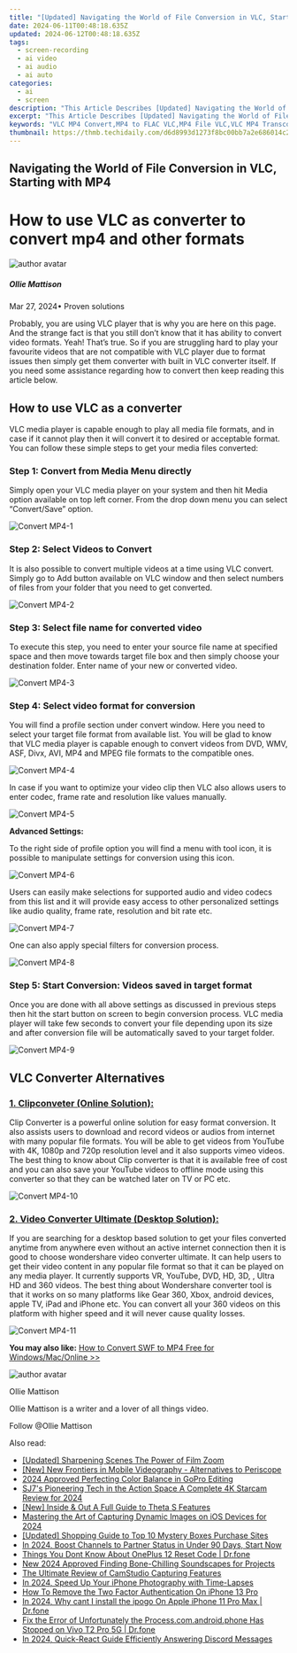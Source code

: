 ```yaml
---
title: "[Updated] Navigating the World of File Conversion in VLC, Starting with MP4"
date: 2024-06-11T00:48:18.635Z
updated: 2024-06-12T00:48:18.635Z
tags: 
  - screen-recording
  - ai video
  - ai audio
  - ai auto
categories: 
  - ai
  - screen
description: "This Article Describes [Updated] Navigating the World of File Conversion in VLC, Starting with MP4"
excerpt: "This Article Describes [Updated] Navigating the World of File Conversion in VLC, Starting with MP4"
keywords: "VLC MP4 Convert,MP4 to FLAC VLC,MP4 File VLC,VLC MP4 Transcoding,VLC File Format Conversion,VLC Video File Conversion,MP4 File VLC Conversion"
thumbnail: https://thmb.techidaily.com/d6d8993d1273f8bc00bb7a2e686014c201566f37966420d7b78cb492b551351d.jpg
---
```


## Navigating the World of File Conversion in VLC, Starting with MP4

# How to use VLC as converter to convert mp4 and other formats

![author avatar](https://images.wondershare.com/filmora/article-images/ollie-mattison.jpg)

##### Ollie Mattison

 Mar 27, 2024• Proven solutions

Probably, you are using VLC player that is why you are here on this page. And the strange fact is that you still don’t know that it has ability to convert video formats. Yeah! That’s true. So if you are struggling hard to play your favourite videos that are not compatible with VLC player due to format issues then simply get them converter with built in VLC converter itself. If you need some assistance regarding how to convert then keep reading this article below.

## How to use VLC as a converter

VLC media player is capable enough to play all media file formats, and in case if it cannot play then it will convert it to desired or acceptable format. You can follow these simple steps to get your media files converted:

### Step 1: Convert from Media Menu directly

Simply open your VLC media player on your system and then hit Media option available on top left corner. From the drop down menu you can select “Convert/Save” option.

![ Convert MP4-1](https://images.wondershare.com/filmora/article-images/convert-mp4-1.jpg)

### Step 2: Select Videos to Convert

It is also possible to convert multiple videos at a time using VLC convert. Simply go to Add button available on VLC window and then select numbers of files from your folder that you need to get converted.

![Convert MP4-2 ](https://images.wondershare.com/filmora/article-images/convert-mp4-2.jpg)

### Step 3: Select file name for converted video

To execute this step, you need to enter your source file name at specified space and then move towards target file box and then simply choose your destination folder. Enter name of your new or converted video.

![Convert MP4-3 ](https://images.wondershare.com/filmora/article-images/convert-mp4-3.jpg)

### Step 4: Select video format for conversion

You will find a profile section under convert window. Here you need to select your target file format from available list. You will be glad to know that VLC media player is capable enough to convert videos from DVD, WMV, ASF, Divx, AVI, MP4 and MPEG file formats to the compatible ones.

![Convert MP4-4 ](https://images.wondershare.com/filmora/article-images/convert-mp4-4.jpg)

In case if you want to optimize your video clip then VLC also allows users to enter codec, frame rate and resolution like values manually.

![Convert MP4-5 ](https://images.wondershare.com/filmora/article-images/convert-mp4-5.jpg)

**Advanced Settings:**

To the right side of profile option you will find a menu with tool icon, it is possible to manipulate settings for conversion using this icon.

![Convert MP4-6 ](https://images.wondershare.com/filmora/article-images/convert-mp4-6.jpg)

Users can easily make selections for supported audio and video codecs from this list and it will provide easy access to other personalized settings like audio quality, frame rate, resolution and bit rate etc.

![Convert MP4-7](https://images.wondershare.com/filmora/article-images/convert-mp4-7.jpg)

One can also apply special filters for conversion process.

![Convert MP4-8 ](https://images.wondershare.com/filmora/article-images/convert-mp4-8.jpg)

### Step 5: Start Conversion: Videos saved in target format

Once you are done with all above settings as discussed in previous steps then hit the start button on screen to begin conversion process. VLC media player will take few seconds to convert your file depending upon its size and after conversion file will be automatically saved to your target folder.

![Convert MP4-9 ](https://images.wondershare.com/filmora/article-images/convert-mp4-9.jpg)

## VLC Converter Alternatives

[](http://www.clipconverter.cc/)

### [1\. Clipconveter (Online Solution):](http://www.clipconverter.cc/)

Clip Converter is a powerful online solution for easy format conversion. It also assists users to download and record videos or audios from internet with many popular file formats. You will be able to get videos from YouTube with 4K, 1080p and 720p resolution level and it also supports vimeo videos. The best thing to know about Clip converter is that it is available free of cost and you can also save your YouTube videos to offline mode using this converter so that they can be watched later on TV or PC etc.

![Convert MP4-10 ](https://images.wondershare.com/filmora/article-images/convert-mp4-10.jpg)

[](https://tools.techidaily.com/wondershare/videoconverter/download/)

### [2\. Video Converter Ultimate (Desktop Solution):](https://tools.techidaily.com/wondershare/videoconverter/download/)

If you are searching for a desktop based solution to get your files converted anytime from anywhere even without an active internet connection then it is good to choose wondershare video converter ultimate. It can help users to get their video content in any popular file format so that it can be played on any media player. It currently supports VR, YouTube, DVD, HD, 3D, , Ultra HD and 360 videos. The best thing about Wondershare converter tool is that it works on so many platforms like Gear 360, Xbox, android devices, apple TV, iPad and iPhone etc. You can convert all your 360 videos on this platform with higher speed and it will never cause quality losses.

![ Convert MP4-11](https://images.wondershare.com/filmora/article-images/convert-mp4-11.jpg)

**You may also like:** [How to Convert SWF to MP4 Free for Windows/Mac/Online >>](https://tools.techidaily.com/wondershare/filmora/download/)

![author avatar](https://images.wondershare.com/filmora/article-images/ollie-mattison.jpg)

Ollie Mattison

Ollie Mattison is a writer and a lover of all things video.

Follow @Ollie Mattison

<span class="atpl-alsoreadstyle">Also read:</span>
<div><ul>
<li><a href="https://extra-guidance.techidaily.com/updated-sharpening-scenes-the-power-of-film-zoom/"><u>[Updated] Sharpening Scenes  The Power of Film Zoom</u></a></li>
<li><a href="https://extra-guidance.techidaily.com/new-new-frontiers-in-mobile-videography-alternatives-to-periscope/"><u>[New] New Frontiers in Mobile Videography - Alternatives to Periscope</u></a></li>
<li><a href="https://extra-guidance.techidaily.com/2024-approved-perfecting-color-balance-in-gopro-editing/"><u>2024 Approved  Perfecting Color Balance in GoPro Editing</u></a></li>
<li><a href="https://extra-guidance.techidaily.com/sj7s-pioneering-tech-in-the-action-space-a-complete-4k-starcam-review-for-2024/"><u>SJ7's Pioneering Tech in the Action Space  A Complete 4K Starcam Review for 2024</u></a></li>
<li><a href="https://extra-guidance.techidaily.com/new-inside-and-out-a-full-guide-to-theta-s-features/"><u>[New] Inside & Out  A Full Guide to Theta S Features</u></a></li>
<li><a href="https://extra-guidance.techidaily.com/mastering-the-art-of-capturing-dynamic-images-on-ios-devices-for-2024/"><u>Mastering the Art of Capturing Dynamic Images on iOS Devices for 2024</u></a></li>
<li><a href="https://extra-guidance.techidaily.com/updated-shopping-guide-to-top-10-mystery-boxes-purchase-sites/"><u>[Updated] Shopping Guide to Top 10 Mystery Boxes Purchase Sites</u></a></li>
<li><a href="https://youtube-clips.techidaily.com/in-2024-boost-channels-to-partner-status-in-under-90-days-start-now/"><u>In 2024, Boost Channels to Partner Status in Under 90 Days, Start Now</u></a></li>
<li><a href="https://techidaily.com/things-you-dont-know-about-oneplus-12-reset-code-drfone-by-drfone-reset-android-reset-android/"><u>Things You Dont Know About OnePlus 12 Reset Code | Dr.fone</u></a></li>
<li><a href="https://audio-shaping.techidaily.com/new-2024-approved-finding-bone-chilling-soundscapes-for-projects/"><u>New 2024 Approved Finding Bone-Chilling Soundscapes for Projects</u></a></li>
<li><a href="https://screen-video-capture.techidaily.com/the-ultimate-review-of-camstudio-capturing-features/"><u>The Ultimate Review of CamStudio Capturing Features</u></a></li>
<li><a href="https://extra-support.techidaily.com/in-2024-speed-up-your-iphone-photography-with-time-lapses/"><u>In 2024, Speed Up Your iPhone Photography with Time-Lapses</u></a></li>
<li><a href="https://apple-account.techidaily.com/how-to-remove-the-two-factor-authentication-on-iphone-13-pro-by-drfone-ios/"><u>How To Remove the Two Factor Authentication On iPhone 13 Pro</u></a></li>
<li><a href="https://ios-pokemon-go.techidaily.com/in-2024-why-cant-i-install-the-ipogo-on-apple-iphone-11-pro-max-drfone-by-drfone-virtual-ios/"><u>In 2024, Why cant I install the ipogo On Apple iPhone 11 Pro Max | Dr.fone</u></a></li>
<li><a href="https://howto.techidaily.com/fix-the-error-of-unfortunately-the-processcomandroidphone-has-stopped-on-vivo-t2-pro-5g-drfone-by-drfone-fix-android-problems-fix-android-problems/"><u>Fix the Error of Unfortunately the Process.com.android.phone Has Stopped on Vivo T2 Pro 5G | Dr.fone</u></a></li>
<li><a href="https://discord-videos.techidaily.com/in-2024-quick-react-guide-efficiently-answering-discord-messages/"><u>In 2024, Quick-React Guide  Efficiently Answering Discord Messages</u></a></li>
</ul></div>

<ins class="adsbygoogle"
      style="display:block"
      data-ad-client="ca-pub-7571918770474297"
      data-ad-slot="8358498916"
      data-ad-format="auto"
      data-full-width-responsive="true"></ins>